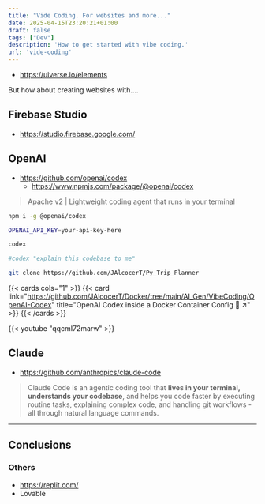 ```yaml
---
title: "Vide Coding. For websites and more..."
date: 2025-04-15T23:20:21+01:00
draft: false
tags: ["Dev"]
description: 'How to get started with vibe coding.'
url: 'vide-coding'
---
```



* https://uiverse.io/elements

But how about creating websites with....



## Firebase Studio

* https://studio.firebase.google.com/

## OpenAI

* https://github.com/openai/codex
    * https://www.npmjs.com/package/@openai/codex

> Apache v2 | Lightweight coding agent that runs in your terminal

```sh
npm i -g @openai/codex
```

```sh
OPENAI_API_KEY=your-api-key-here
```

```sh
codex

#codex "explain this codebase to me"
```


```sh
git clone https://github.com/JAlcocerT/Py_Trip_Planner
```


{{< cards cols="1" >}}
  {{< card link="https://github.com/JAlcocerT/Docker/tree/main/AI_Gen/VibeCoding/OpenAI-Codex" title="OpenAI Codex inside a Docker Container Config 🐋 ↗" >}}
{{< /cards >}}


<!-- https://www.youtube.com/watch?v=qqcmI72marw -->

{{< youtube "qqcmI72marw" >}}




## Claude

* https://github.com/anthropics/claude-code

> Claude Code is an agentic coding tool that **lives in your terminal, understands your codebase**, and helps you code faster by executing routine tasks, explaining complex code, and handling git workflows - all through natural language commands.

---

## Conclusions

### Others

* https://replit.com/
* Lovable